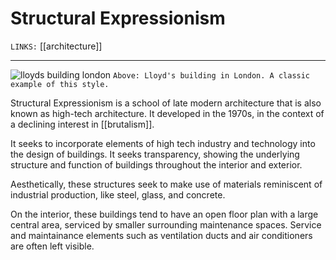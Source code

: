 # Structural Expressionism
`LINKS:` [[architecture]]
 

---
![lloyds building london](https://upload.wikimedia.org/wikipedia/commons/thumb/8/80/Lloyd%27s_Building%2C_London.jpg/800px-Lloyd%27s_Building%2C_London.jpg)
`Above: Lloyd's building in London. A classic example of this style.`

Structural Expressionism is a school of late modern architecture that is also known as high-tech architecture. It developed in the 1970s, in the context of a declining interest in [[brutalism]].

It seeks to incorporate elements of high tech industry and technology into the design of buildings. It seeks transparency, showing the underlying structure and function of buildings throughout the interior and exterior.

Aesthetically, these structures seek to make use of materials reminiscent of industrial production, like steel, glass, and concrete. 

On the interior, these buildings tend to have an open floor plan with a large central area, serviced by smaller surrounding maintenance spaces. Service and maintainance elements such as ventilation ducts and air conditioners are often left visible. 